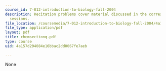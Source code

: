 ```yaml
---
course_id: 7-012-introduction-to-biology-fall-2004
description: Recitation problems cover material discussed in the corresponding lecture
  sessions.
file_location: /coursemedia/7-012-introduction-to-biology-fall-2004/4a157d294084e16bbac2dd0067fe7aeb_chemsectionq.pdf
file_type: application/pdf
layout: pdf
title: chemsectionq.pdf
type: course
uid: 4a157d294084e16bbac2dd0067fe7aeb

---
```

None